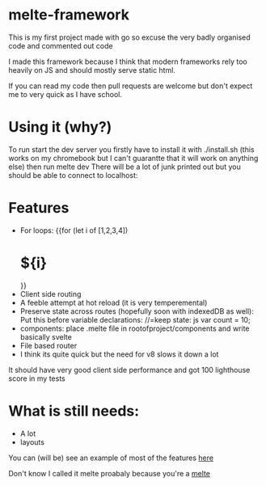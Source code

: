 # melte-framework

This is my first project made with go so excuse the very badly organised code and commented out code

I made this framework because I think that modern frameworks rely too heavily on JS and should mostly serve static html.

If you can read my code then pull requests are welcome but don't expect me to very quick as I have school. 


# Using it (why?)
To run start the dev server you firstly have to install it with ./install.sh (this works on my chromebook but I can't guarantte that it will work on anything else) then run 
    melte dev <port number>
There will be a lot of junk printed out but you should be able to connect to localhost:<port number>

# Features
- For loops:
  {{for (let i of [1,2,3,4])
    <h1>${i}</h1>
  }}
- Client side routing
- A feeble attempt at hot reload (it is very temperemental)
- Preserve state across routes (hopefully soon with indexedDB as well):
  Put this before variable declarations:
    //=keep state: js
    var count = 10;
- components:
  place .melte file in rootofproject/components and write basically svelte
- File based router
- I think its quite quick but the need for v8 slows it down a lot

It should have very good client side performance and got 100 lighthouse score in my tests

# What is still needs:
- A lot
- layouts

You can (will be) see an example of most of the features [here](github.com/JanGordon/melte-demo)
    
Don't know I called it melte proabaly because you're a [melte](https://www.urbandictionary.com/define.php?term=melt)
